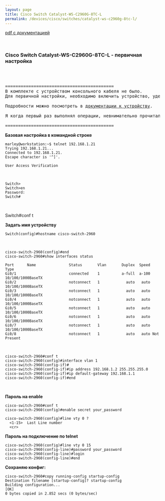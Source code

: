 ```yaml
---
layout: page
title: Cisco Switch Catalyst-WS-C2960G-8TC-L
permalink: /devices/cisco/switches/catalyst-ws-c2960g-8tc-l/
---
```


<a href="http://files.sysadm.ru/devices/cisco/switches/catalyst-ws-c2960g-8tc-l/Catalyst_2960_Switch_GSG_8port.pdf">pdf с документацией</a>

<br/>

### Cisco Switch Catalyst-WS-C2960G-8TC-L - первичная настройка


<br/>

<pre>

==========================================
В комплекте с устройством консольного кабеля не было.
Для первичной настройки, необходимо включить устройство, удерживать кнопку mode слева внизу на устройстве пока все индикаторы не станут зеленого цвета, далее необходимо подключиться к маршрутизатору http://10.0.0.1/ и уже там установить ip адрес устройства.

Подробности можно посмотреть в <a href="Catalyst_2960_Switch_GSG_8port.pdf">документации к устройству</a>.

Я когда первый раз выполнял операции, невнимательно прочитал пошаговые инструкции из-за чего потерял много времени.

==========================================
</pre>

**Базовая настройка в командной строке**

    marley@workstation:~$ telnet 192.168.1.21
    Trying 192.168.1.21...
    Connected to 192.168.1.21.
    Escape character is '^]'.

    User Access Verification


<br/>

    Switch>
    Switch>en
    Password:
    Switch#

<br/>

Switch#conf t

**Задать имя устройству**

    Switch(config)#hostname cisco-switch-2960


<br/>

    cisco-switch-2960(config)#end
    cisco-switch-2960#show interfaces status

    Port      Name               Status       Vlan       Duplex  Speed Type
    Gi0/1                        connected    1          a-full  a-100 10/100/1000BaseTX
    Gi0/2                        notconnect   1            auto   auto 10/100/1000BaseTX
    Gi0/3                        notconnect   1            auto   auto 10/100/1000BaseTX
    Gi0/4                        notconnect   1            auto   auto 10/100/1000BaseTX
    Gi0/5                        notconnect   1            auto   auto 10/100/1000BaseTX
    Gi0/6                        notconnect   1            auto   auto 10/100/1000BaseTX
    Gi0/7                        notconnect   1            auto   auto 10/100/1000BaseTX
    Gi0/8                        notconnect   1            auto   auto Not Present


<br/>

    cisco-switch-2960#conf t
    cisco-switch-2960(config)#interface vlan 1
    cisco-switch-2960(config-if)#
    cisco-switch-2960(config-if)#ip address 192.168.1.2 255.255.255.0
    cisco-switch-2960(config-if)#ip default-gateway 192.168.1.1
    cisco-switch-2960(config-if)#end

<br/>

**Пароль на enable**

    cisco-switch-2960#conf t
    cisco-switch-2960(config)#enable secret your_password

    cisco-switch-2960(config)#line vty 0 ?  
      <1-15>  Last Line number
      <cr>


**Пароль на подключение по telnet**

    cisco-switch-2960(config)#line vty 0 15
    cisco-switch-2960(config-line)#password your_password
    cisco-switch-2960(config-line)#login
    cisco-switch-2960(config-line)#end


**Сохраняю конфиг:**

    cisco-switch-2960#copy running-config startup-config
    Destination filename [startup-config]? startup-config
    Building configuration...
    [OK]
    0 bytes copied in 2.852 secs (0 bytes/sec)

